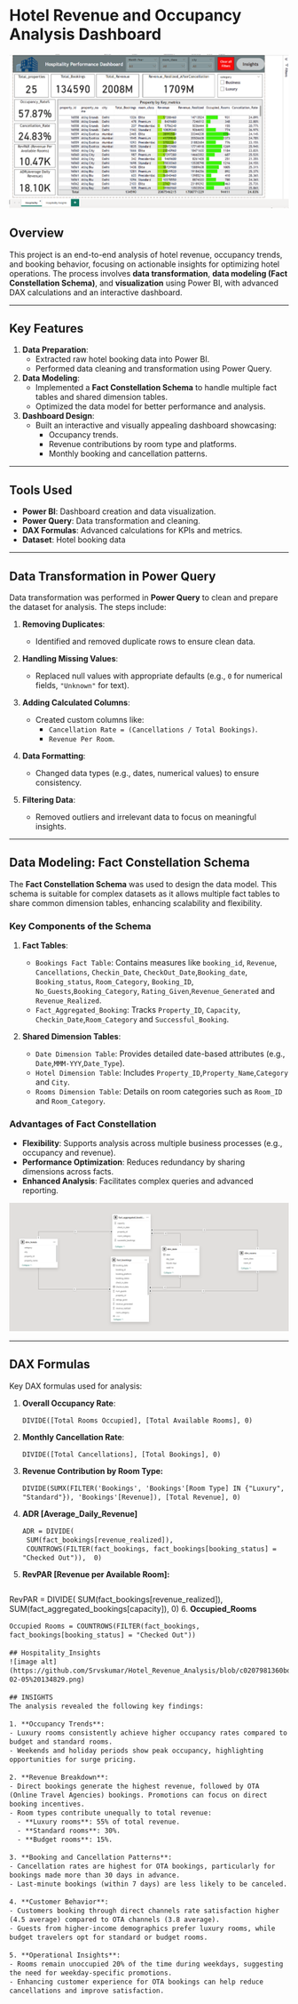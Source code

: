 # Hotel Revenue and Occupancy Analysis Dashboard
![image alt](https://github.com/Srvskumar/Hotel_Revenue_Analysis/blob/f664b22fd4883fb31d7c5c42dc71cb6eb4cf5b06/Screenshot%202025-02-05%20134846.png)
## Overview
This project is an end-to-end analysis of hotel revenue, occupancy trends, and booking behavior, focusing on actionable insights for optimizing hotel operations. The process involves **data transformation**, **data modeling (Fact Constellation Schema)**, and **visualization** using Power BI, with advanced DAX calculations and an interactive dashboard.

---

## Key Features
1. **Data Preparation**:
   - Extracted raw hotel booking data into Power BI.
   - Performed data cleaning and transformation using Power Query.
2. **Data Modeling**:
   - Implemented a **Fact Constellation Schema** to handle multiple fact tables and shared dimension tables.
   - Optimized the data model for better performance and analysis.
3. **Dashboard Design**:
   - Built an interactive and visually appealing dashboard showcasing:
     - Occupancy trends.
     - Revenue contributions by room type and platforms.
     - Monthly booking and cancellation patterns.

---

## Tools Used
- **Power BI**: Dashboard creation and data visualization.
- **Power Query**: Data transformation and cleaning.
- **DAX Formulas**: Advanced calculations for KPIs and metrics.
- **Dataset**: Hotel booking data 

---

## Data Transformation in Power Query
Data transformation was performed in **Power Query** to clean and prepare the dataset for analysis. The steps include:

1. **Removing Duplicates**:
   - Identified and removed duplicate rows to ensure clean data.

2. **Handling Missing Values**:
   - Replaced null values with appropriate defaults (e.g., `0` for numerical fields, `"Unknown"` for text).

3. **Adding Calculated Columns**:
   - Created custom columns like:
     - `Cancellation Rate = (Cancellations / Total Bookings)`.
     - `Revenue Per Room`.

4. **Data Formatting**:
   - Changed data types (e.g., dates, numerical values) to ensure consistency.

5. **Filtering Data**:
   - Removed outliers and irrelevant data to focus on meaningful insights.

---

## Data Modeling: Fact Constellation Schema
The **Fact Constellation Schema** was used to design the data model. This schema is suitable for complex datasets as it allows multiple fact tables to share common dimension tables, enhancing scalability and flexibility.

### Key Components of the Schema
1. **Fact Tables**:
   - `Bookings Fact Table`: Contains measures like `booking_id`, `Revenue`, `Cancellations`, `Checkin_Date`, `CheckOut_Date`,`Booking_date`, `Booking_status`, `Room_Category`, `Booking_ID`, 
     `No_Guests`,`Booking_Category`, `Rating_Given`,`Revenue_Generated` and `Revenue_Realized`.
   - `Fact_Aggregated_Booking`: Tracks `Property_ID`, `Capacity`,  `Checkin_Date`,`Room_Category` and `Successful_Booking`.

2. **Shared Dimension Tables**:
   - `Date Dimension Table`: Provides detailed date-based attributes (e.g., `Date`,`MMM-YYY`,`Date_Type`).
   - `Hotel Dimension Table`: Includes `Property_ID`,`Property_Name`,`Category` and `City`.
   - `Rooms Dimension Table`: Details on room categories such as `Room_ID` and `Room_Category`.

### Advantages of Fact Constellation
- **Flexibility**: Supports analysis across multiple business processes (e.g., occupancy and revenue).
- **Performance Optimization**: Reduces redundancy by sharing dimensions across facts.
- **Enhanced Analysis**: Facilitates complex queries and advanced reporting.

![image alt](https://github.com/Srvskumar/Hotel_Revenue_Analysis/blob/e57eb9b9b56927a78d9b9fec94263b9bdb566f42/Screenshot%202025-02-05%20141236.png)

---
## DAX Formulas
Key DAX formulas used for analysis:

1. **Overall Occupancy Rate**:
   ```DAX
   DIVIDE([Total Rooms Occupied], [Total Available Rooms], 0)
2. **Monthly Cancellation Rate**:
   ```DAX
   DIVIDE([Total Cancellations], [Total Bookings], 0)
3. **Revenue Contribution by Room Type:**
   ```DAX
   DIVIDE(SUMX(FILTER('Bookings', 'Bookings'[Room Type] IN {"Luxury", "Standard"}), 'Bookings'[Revenue]), [Total Revenue], 0)
4. **ADR [Average_Daily_Revenue]**
   ```DAX
   ADR = DIVIDE(
    SUM(fact_bookings[revenue_realized]), 
    COUNTROWS(FILTER(fact_bookings, fact_bookings[booking_status] = "Checked Out")),  0)
5. **RevPAR [Revenue per Available Room]:**
   ```DAX
  RevPAR = DIVIDE(
    SUM(fact_bookings[revenue_realized]), 
    SUM(fact_aggregated_bookings[capacity]), 0)
6. **Occupied_Rooms**
   ```DAX
   Occupied Rooms = COUNTROWS(FILTER(fact_bookings, fact_bookings[booking_status] = "Checked Out"))

## Hospitality_Insights
![image alt](https://github.com/Srvskumar/Hotel_Revenue_Analysis/blob/c0207981360bded8e4c648e24f5ed4e4ed775237/Screenshot%202025-02-05%20134829.png)

## INSIGHTS
The analysis revealed the following key findings:

1. **Occupancy Trends**:
   - Luxury rooms consistently achieve higher occupancy rates compared to budget and standard rooms.
   - Weekends and holiday periods show peak occupancy, highlighting opportunities for surge pricing.

2. **Revenue Breakdown**:
   - Direct bookings generate the highest revenue, followed by OTA (Online Travel Agencies) bookings. Promotions can focus on direct booking incentives.
   - Room types contribute unequally to total revenue:
     - **Luxury rooms**: 55% of total revenue.
     - **Standard rooms**: 30%.
     - **Budget rooms**: 15%.

3. **Booking and Cancellation Patterns**:
   - Cancellation rates are highest for OTA bookings, particularly for bookings made more than 30 days in advance.
   - Last-minute bookings (within 7 days) are less likely to be canceled.

4. **Customer Behavior**:
   - Customers booking through direct channels rate satisfaction higher (4.5 average) compared to OTA channels (3.8 average).
   - Guests from higher-income demographics prefer luxury rooms, while budget travelers opt for standard or budget rooms.

5. **Operational Insights**:
   - Rooms remain unoccupied 20% of the time during weekdays, suggesting the need for weekday-specific promotions.
   - Enhancing customer experience for OTA bookings can help reduce cancellations and improve satisfaction.


